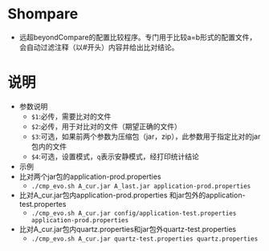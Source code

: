 # Shompare
+ 远超beyondCompare的配置比较程序。专门用于比较a=b形式的配置文件，会自动过滤注释（以#开头）内容并给出比对结论。

# 说明
+ 参数说明
  - `$1`:必传，需要比对的文件
  - `$2`:必传，用于对比对的文件（期望正确的文件）
  - `$3`:可选，如果前两个参数为压缩包（jar，zip），此参数用于指定比对的jar包内的文件
  - `$4`:可选，设置模式，`q`表示安静模式，经打印统计结论
+ 示例
+ 比对两个jar包的application-prod.properties
  - `./cmp_evo.sh A_cur.jar A_last.jar application-prod.properties`
+ 比对A_cur.jar包内application-prod.properties 和jar包外的application-test.propertes
  - `./cmp_evo.sh A_cur.jar config/application-test.properties application-prod.properties`
+ 比对A_cur.jar包内quartz.properties和jar包外quartz-test.properties
  - `./cmp_evo.sh A_cur.jar quartz-test.properties quartz.properties `
